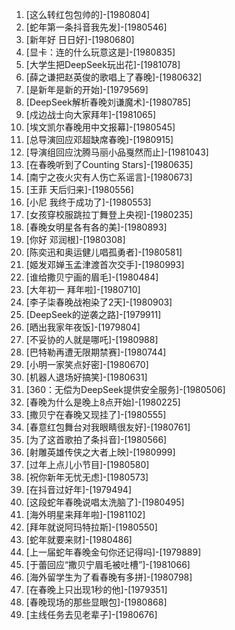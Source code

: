 
1. [这么转红包包帅的]-[1980804]
1. [蛇年第一条抖音我先发]-[1980546]
1. [新年好 日日好]-[1980680]
1. [显卡：连的什么玩意这是]-[1980835]
1. [大学生把DeepSeek玩出花]-[1981078]
1. [薛之谦把赵英俊的歌唱上了春晚]-[1980632]
1. [是新年是新的开始]-[1979569]
1. [DeepSeek解析春晚刘谦魔术]-[1980785]
1. [戍边战士向大家拜年]-[1981065]
1. [埃文凯尔春晚用中文报幕]-[1980545]
1. [总导演回应邓超缺席春晚]-[1980915]
1. [导演组回应沈腾马丽小品戛然而止]-[1981043]
1. [在春晚听到了Counting Stars]-[1980635]
1. [南宁之夜火灾有人伤亡系谣言]-[1980673]
1. [王菲 天后归来]-[1980556]
1. [小尼 我终于成功了]-[1980553]
1. [女孩穿校服跳拉丁舞登上央视]-[1980235]
1. [春晚女明星各有各的美]-[1980893]
1. [你好 邓润根]-[1980308]
1. [陈奕迅和奥运健儿唱孤勇者]-[1980581]
1. [姬发邓婵玉孟津渡首次交手]-[1980993]
1. [谁给撒贝宁画的眉毛]-[1980484]
1. [大年初一 拜年啦]-[1980710]
1. [李子柒春晚战袍染了2天]-[1980903]
1. [DeepSeek的逆袭之路]-[1979911]
1. [晒出我家年夜饭]-[1979804]
1. [不妥协的人就是哪吒]-[1980988]
1. [巴特勒再遭无限期禁赛]-[1980744]
1. [小明一家笑点好密]-[1980670]
1. [机器人退场好搞笑]-[1980631]
1. [360：无偿为DeepSeek提供安全服务]-[1980506]
1. [春晚为什么是晚上8点开始]-[1980225]
1. [撒贝宁在春晚又现挂了]-[1980555]
1. [春意红包舞台对我眼睛很友好]-[1980761]
1. [为了这首歌拍了条抖音]-[1980566]
1. [射雕英雄传侠之大者上映]-[1980999]
1. [过年上点儿小节目]-[1980580]
1. [祝你新年无忧无虑]-[1980573]
1. [在抖音过好年]-[1979494]
1. [这段蛇年春晚说唱太洗脑了]-[1980495]
1. [海外明星来拜年啦]-[1981102]
1. [拜年就说阿玛特拉斯]-[1980550]
1. [蛇年就要来财]-[1980486]
1. [上一届蛇年春晚金句你还记得吗]-[1979889]
1. [于蕾回应“撒贝宁眉毛被吐槽”]-[1981066]
1. [海外留学生为了看春晚有多拼]-[1980798]
1. [在春晚上只出现1秒的他]-[1979351]
1. [春晚现场的那些显眼包]-[1980868]
1. [主线任务去见老辈子]-[1980676]